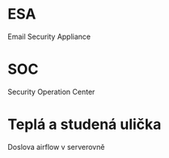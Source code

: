 # ESA
Email Security Appliance
# SOC
Security Operation Center
# Teplá a studená ulička
Doslova airflow v serverovně
